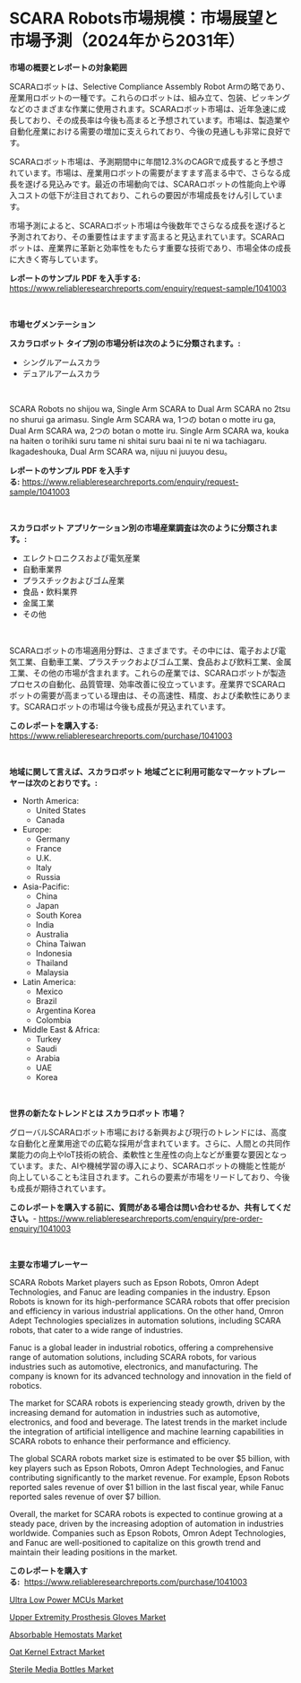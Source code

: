 <p><h1>SCARA Robots市場規模：市場展望と市場予測（2024年から2031年）</h1></p><p><strong>市場の概要とレポートの対象範囲</strong></p>
<p><p>SCARAロボットは、Selective Compliance Assembly Robot Armの略であり、産業用ロボットの一種です。これらのロボットは、組み立て、包装、ピッキングなどのさまざまな作業に使用されます。SCARAロボット市場は、近年急速に成長しており、その成長率は今後も高まると予想されています。市場は、製造業や自動化産業における需要の増加に支えられており、今後の見通しも非常に良好です。</p><p>SCARAロボット市場は、予測期間中に年間12.3%のCAGRで成長すると予想されています。市場は、産業用ロボットの需要がますます高まる中で、さらなる成長を遂げる見込みです。最近の市場動向では、SCARAロボットの性能向上や導入コストの低下が注目されており、これらの要因が市場成長をけん引しています。</p><p>市場予測によると、SCARAロボット市場は今後数年でさらなる成長を遂げると予測されており、その重要性はますます高まると見込まれています。SCARAロボットは、産業界に革新と効率性をもたらす重要な技術であり、市場全体の成長に大きく寄与しています。</p></p>
<p><strong>レポートのサンプル PDF を入手する:</strong> <a href="https://www.reliableresearchreports.com/enquiry/request-sample/1041003">https://www.reliableresearchreports.com/enquiry/request-sample/1041003</a></p>
<p>&nbsp;</p>
<p><strong>市場セグメンテーション</strong></p>
<p><strong>スカラロボット タイプ別の市場分析は次のように分類されます。:</strong></p>
<p><ul><li>シングルアームスカラ</li><li>デュアルアームスカラ</li></ul></p>
<p>&nbsp;</p>
<p><p>SCARA Robots no shijou wa, Single Arm SCARA to Dual Arm SCARA no 2tsu no shurui ga arimasu. Single Arm SCARA wa, 1つの botan o motte iru ga, Dual Arm SCARA wa, 2つの botan o motte iru. Single Arm SCARA wa, kouka na haiten o torihiki suru tame ni shitai suru baai ni te ni wa tachiagaru. Ikagadeshouka, Dual Arm SCARA wa, nijuu ni juuyou desu。</p></p>
<p><strong>レポートのサンプル PDF を入手する:</strong>&nbsp;<a href="https://www.reliableresearchreports.com/enquiry/request-sample/1041003">https://www.reliableresearchreports.com/enquiry/request-sample/1041003</a></p>
<p>&nbsp;</p>
<p><strong> スカラロボット アプリケーション別の市場産業調査は次のように分類されます。:</strong></p>
<p><ul><li>エレクトロニクスおよび電気産業</li><li>自動車業界</li><li>プラスチックおよびゴム産業</li><li>食品・飲料業界</li><li>金属工業</li><li>その他</li></ul></p>
<p>&nbsp;</p>
<p><p>SCARAロボットの市場適用分野は、さまざまです。その中には、電子および電気工業、自動車工業、プラスチックおよびゴム工業、食品および飲料工業、金属工業、その他の市場が含まれます。これらの産業では、SCARAロボットが製造プロセスの自動化、品質管理、効率改善に役立っています。産業界でSCARAロボットの需要が高まっている理由は、その高速性、精度、および柔軟性にあります。SCARAロボットの市場は今後も成長が見込まれています。</p></p>
<p><strong>このレポートを購入する:</strong>&nbsp; <a href="https://www.reliableresearchreports.com/purchase/1041003">https://www.reliableresearchreports.com/purchase/1041003</a></p>
<p>&nbsp;</p>
<p><strong>地域に関して言えば、スカラロボット 地域ごとに利用可能なマーケットプレーヤーは次のとおりです。:</strong></p>
<p><ul>
    <li>
        North America:
        <ul>
            <li>United States</li>
            <li>Canada</li>
        </ul>
    </li>
    <li>
        Europe:
        <ul>
            <li>Germany</li>
            <li>France</li>
            <li>U.K.</li>
            <li>Italy</li>
            <li>Russia</li>
        </ul>
    </li>
    <li>
        Asia-Pacific:
        <ul>
            <li>China</li>
            <li>Japan</li>
            <li>South Korea</li>
            <li>India</li>
            <li>Australia</li>
            <li>China Taiwan</li>
            <li>Indonesia</li>
            <li>Thailand</li>
            <li>Malaysia</li>
        </ul>
    </li>
    <li>
        Latin America:
        <ul>
            <li>Mexico</li>
            <li>Brazil</li>
            <li>Argentina Korea</li>
            <li>Colombia</li>
        </ul>
    </li>
    <li>
        Middle East & Africa:
        <ul>
            <li>Turkey</li>
            <li>Saudi</li>
            <li>Arabia</li>
            <li>UAE</li>
            <li>Korea</li>
        </ul>
    </li>
    </ul></p>
<p>&nbsp;</p>
<p><strong>世界の新たなトレンドとは スカラロボット 市場？</strong></p>
<p><p>グローバルSCARAロボット市場における新興および現行のトレンドには、高度な自動化と産業用途での広範な採用が含まれています。さらに、人間との共同作業能力の向上やIoT技術の統合、柔軟性と生産性の向上などが重要な要因となっています。また、AIや機械学習の導入により、SCARAロボットの機能と性能が向上していることも注目されます。これらの要素が市場をリードしており、今後も成長が期待されています。</p></p>
<p><strong>このレポートを購入する前に、質問がある場合は問い合わせるか、共有してください。</strong>- <a href="https://www.reliableresearchreports.com/enquiry/pre-order-enquiry/1041003">https://www.reliableresearchreports.com/enquiry/pre-order-enquiry/1041003</a></p>
<p>&nbsp;</p>
<p><strong>主要な市場プレーヤー</strong></p>
<p><p>SCARA Robots Market players such as Epson Robots, Omron Adept Technologies, and Fanuc are leading companies in the industry. Epson Robots is known for its high-performance SCARA robots that offer precision and efficiency in various industrial applications. On the other hand, Omron Adept Technologies specializes in automation solutions, including SCARA robots, that cater to a wide range of industries.</p><p>Fanuc is a global leader in industrial robotics, offering a comprehensive range of automation solutions, including SCARA robots, for various industries such as automotive, electronics, and manufacturing. The company is known for its advanced technology and innovation in the field of robotics.</p><p>The market for SCARA robots is experiencing steady growth, driven by the increasing demand for automation in industries such as automotive, electronics, and food and beverage. The latest trends in the market include the integration of artificial intelligence and machine learning capabilities in SCARA robots to enhance their performance and efficiency.</p><p>The global SCARA robots market size is estimated to be over $5 billion, with key players such as Epson Robots, Omron Adept Technologies, and Fanuc contributing significantly to the market revenue. For example, Epson Robots reported sales revenue of over $1 billion in the last fiscal year, while Fanuc reported sales revenue of over $7 billion.</p><p>Overall, the market for SCARA robots is expected to continue growing at a steady pace, driven by the increasing adoption of automation in industries worldwide. Companies such as Epson Robots, Omron Adept Technologies, and Fanuc are well-positioned to capitalize on this growth trend and maintain their leading positions in the market.</p></p>
<p><strong>このレポートを購入する:</strong>&nbsp;&nbsp;<a href="https://www.reliableresearchreports.com/purchase/1041003">https://www.reliableresearchreports.com/purchase/1041003</a></p>
<p><p><a href="https://view.publitas.com/reportprime-1/ultra-low-power-mcus-market-size-reflecting-a-forecast-till-2031-market-by-type-by-application-and-by-geography/">Ultra Low Power MCUs Market</a></p><p><a href="https://github.com/vimar16th/Market-Research-Report-List-3/blob/main/upper-extremity-prosthesis-gloves-market.md">Upper Extremity Prosthesis Gloves Market</a></p><p><a href="https://cat-emmental-94b.notion.site/Absorbable-Hemostats-Market-Analysis-and-Market-Size-Global-Industry-Overview-Market-Segmentation--ec5fa74fdea24ddaa22d29d3f79ad27f">Absorbable Hemostats Market</a></p><p><a href="https://issuu.com/reportprime-2/docs/oat-kernel-extract-market-size-2030.pptx">Oat Kernel Extract Market</a></p><p><a href="https://issuu.com/reportprime-2/docs/sterile-media-bottles-market-size-2030.pptx">Sterile Media Bottles Market</a></p></p>